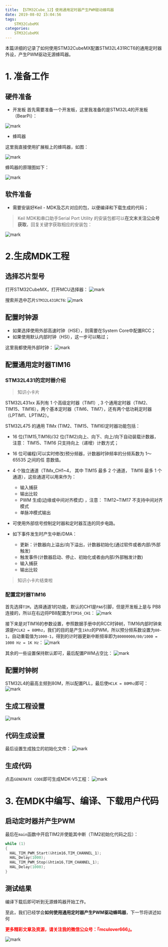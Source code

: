 ```yaml
---
title: 【STM32Cube_12】使用通用定时器产生PWM驱动蜂鸣器
date: 2019-08-02 15:04:56
tags:
    STM32CubeMX
categories:
    STM32CubeMX
---
```


本篇详细的记录了如何使用STM32CubeMX配置STM32L431RCT6的通用定时器外设，产生PWM驱动无源蜂鸣器。
<!--more-->

# 1. 准备工作
## 硬件准备
- 开发板
首先需要准备一个开发板，这里我准备的是STM32L4的开发板（BearPi）：

![mark](http://mculover666.cn/image/20190806/9uiPTi5odYSj.png?imageslim)

- 蜂鸣器

这里我直接使用扩展板上的蜂鸣器，如图：

![mark](http://mculover666.cn/image/20190807/egsTj4DhhwM8.png?imageslim)

蜂鸣器的原理图如下：

![mark](http://mculover666.cn/image/20190807/kjUo6ctmGGXS.png?imageslim)

## 软件准备
- 需要安装好Keil - MDK及芯片对应的包，以便编译和下载生成的代码；

>Keil MDK和串口助手Serial Port Utility 的安装包都可以**在文末关注公众号获取**，回复关键字获取相应的安装包：

![mark](http://mculover666.cn/image/20190814/gubaOwmETp1w.png?imageslim)

# 2.生成MDK工程
## 选择芯片型号
打开STM32CubeMX，打开MCU选择器：
![mark](http://mculover666.cn/image/20190806/gBP6glmUSH80.png?imageslim)

搜索并选中芯片`STM32L431RCT6`:
![mark](http://mculover666.cn/image/20190806/gnyHwdl53uVD.png?imageslim)

## 配置时钟源
- 如果选择使用外部高速时钟（HSE），则需要在System Core中配置RCC；
- 如果使用默认内部时钟（HSI），这一步可以略过；

这里我都使用外部时钟：
![mark](http://mculover666.cn/image/20190806/k593lGGb5tlW.png?imageslim)

## 配置通用定时器TIM16
### STM32L431的定时器介绍

> 知识小卡片

STM32L431xx 系列有 1 个高级定时器（TIM1）, 3 个通用定时器（TIM2、TIM15、TIM16），两个基本定时器（TIM6、TIM7），还有两个低功耗定时器（LPTIM1、LPTIM2）。

STM32L475 的通用 TIMx (TIM2、TIM15、TIM16)定时器功能包括：

- 16 位(TIM15,TIM16)/32 位(TIM2)向上、向下、向上/向下自动装载计数器，注意：
TIM15、TIM16 只支持向上（递增）计数方式；
- 16 位可编程(可以实时修改)预分频器，计数器时钟频率的分频系数为 1～65535 之间的任
意数值。
- 4 个独立通道（TIMx_CH1~4， 其中 TIM15 最多 2 个通道， TIM16 最多 1 个
通道），这些通道可以用来作为：

  * 输入捕获
  * 输出比较
  * PWM 生成(边缘或中间对齐模式) ，注意： TIM12~TIM17 不支持中间对齐模式
  * 单脉冲模式输出

- 可使用外部信号控制定时器和定时器互连的同步电路。
- 如下事件发生时产生中断/DMA：
  * 更新：计数器向上溢出/向下溢出，计数器初始化(通过软件或者内部/外部触发)
  * 触发事件(计数器启动、停止、初始化或者由内部/外部触发计数)
  * 输入捕获
  * 输出比较

> 知识小卡片结束啦
### 配置定时器TIM16
首先选择`TIM`，选择通道1的功能，默认的CH1是`PA6`引脚，但是开发板上是与 PB8 连接的，所以在右边将PB8配置为`TIM16_CH1`：
![mark](http://mculover666.cn/image/20190807/3Ru6wXY95H7s.png?imageslim)


接下来是对TIM16的参数设置，参照数据手册中的RCC时钟树，TIM16内部时钟来源是`PCLK2 = 80Mhz`，我们的目的是产生`1khz`的PWM，所以预分频系数设置为`80-1`，自动重载值为`1000-1`，得到的计时器更新中断频率即为`80000000/80/1000 = 1000 Hz = 1K Hz`：
![mark](http://mculover666.cn/image/20190807/FsrFLXtFVJBc.png?imageslim)

其余的一些设置保持默认即可，最后配置PWM占空比：
![mark](http://mculover666.cn/image/20190807/kVj0GfgtTFw9.png?imageslim)

## 配置时钟树
STM32L4的最高主频到80M，所以配置PLL，最后使`HCLK = 80Mhz`即可：
![mark](http://mculover666.cn/image/20190806/1TQg7frjRpVr.png?imageslim)

## 生成工程设置
![mark](http://mculover666.cn/image/20190807/UibRvxrbe4JC.png?imageslim)

## 代码生成设置
最后设置生成独立的初始化文件：
![mark](http://mculover666.cn/image/20190806/T6WvSK6Dfpts.png?imageslim)

## 生成代码
点击`GENERATE CODE`即可生成MDK-V5工程：
![mark](http://mculover666.cn/image/20190806/s0jGhLBWW6Cm.png?imageslim)

# 3. 在MDK中编写、编译、下载用户代码
## 启动定时器并产生PWM
最后在`main`函数中开启TIM2并使能其中断（TIM2初始化代码之后）：
```c
while (1)
{
  HAL_TIM_PWM_Start(&htim16,TIM_CHANNEL_1);
  HAL_Delay(1000);
  HAL_TIM_PWM_Stop(&htim16,TIM_CHANNEL_1);
  HAL_Delay(1000);
}
```

## 测试结果
编译下载后即可听到无源蜂鸣器开始工作。

至此，我们已经学会**如何使用通用定时器产生PWM驱动蜂鸣器**，下一节将讲述如何

**<font color="#FF0000">更多精彩文章及资源，请关注我的微信公众号：『mculover666』。</font>**

![mark](http://mculover666.cn/image/20190814/NQqt1eRxrl1K.png?imageslim)